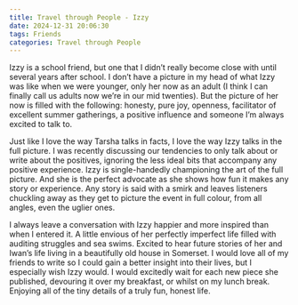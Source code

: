```yaml
---
title: Travel through People - Izzy
date: 2024-12-31 20:06:30
tags: Friends
categories: Travel through People
---
```

Izzy is a school friend, but one that I didn’t really become close with until several years after school. I don’t have a picture in my head of what Izzy was like when we were younger, only her now as an adult (I think I can finally call us adults now we’re in our mid twenties). But the picture of her now is filled with the following: honesty, pure joy, openness, facilitator of excellent summer gatherings, a positive influence and someone I’m always excited to talk to. 

Just like I love the way Tarsha talks in facts, I love the way Izzy talks in the full picture. I was recently discussing our tendencies to only talk about or write about the positives, ignoring the less ideal bits that accompany any positive experience. Izzy is single-handedly championing the art of the full picture. And she is the perfect advocate as she shows how fun it makes any story or experience. Any story is said with a smirk and leaves listeners chuckling away as they get to picture the event in full colour, from all angles, even the uglier ones.

I always leave a conversation with Izzy happier and more inspired than when I entered it. A little envious of her perfectly imperfect life filled with auditing struggles and sea swims. Excited to hear future stories of her and Iwan’s life living in a beautifully old house in Somerset. I would love all of my friends to write so I could gain a better insight into their lives, but I especially wish Izzy would. I would excitedly wait for each new piece she published, devouring it over my breakfast, or whilst on my lunch break. Enjoying all of the tiny details of a truly fun, honest life.